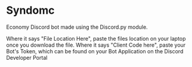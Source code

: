 # Syndomc

Economy Discord bot made using the Discord.py module.

Where it says "File Location Here", paste the files location on your laptop once you download the file.
Where it says "Client Code here", paste your Bot's Token, which can be found on your Bot Application on the Discord Developer Portal
